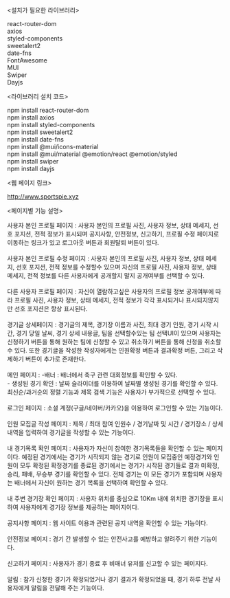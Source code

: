 <설치가 필요한 라이브러리>

react-router-dom <br>
axios <br>
styled-components <br>
sweetalert2 <br>
date-fns <br>
FontAwesome <br>
MUI <br>
Swiper<br>
Dayjs<br>

<라이브러리 설치 코드>

npm install react-router-dom <br>
npm install axios <br>
npm install styled-components <br>
npm install sweetalert2 <br>
npm install date-fns <br>
npm install @mui/icons-material <br>
npm install @mui/material @emotion/react @emotion/styled <br>
npm install swiper<br>
npm install dayjs<br>

<웹 페이지 링크>

http://www.sportspie.xyz

<페이지별 기능 설명>

사용자 본인 프로필 페이지 : 사용자 본인의 프로필 사진, 사용자 정보, 상태 메세지, 선호 포지션, 전적 정보가 표시되며 공지사항, 안전정보, 신고하기, 프로필 수정 페이지로 이동하는 링크가 있고 로그아웃 버튼과 회원탈퇴 버튼이 있다. <br><br>
사용자 본인 프로필 수정 페이지 : 사용자 본인의 프로필 사진, 사용자 정보, 상태 메세지, 선호 포지션, 전적 정보를 수정할수 있으며 자신의 프로필 사진, 사용자 정보, 상태 메세지, 전적 정보를 다른 사용자에게 공개할지 말지 공개여부를 선택할 수 있다. <br><br>
다른 사용자 프로필 페이지 : 자신이 열람하고싶은 사용자의 프로필 정보 공개여부에 따라 프로필 사진, 사용자 정보, 상태 메세지, 전적 정보가 각각 표시되거나 표시되지않지만 선호 포지션은 항상 표시된다. <br><br>
경기글 상세페이지 : 경기글의 제목, 경기장 이름과 사진, 최대 경기 인원, 경기 시작 시간, 경기 당일 날씨, 경기 상세 내용글, 팀을 선택할수있는 팀 선택UI이 있으며 사용자는 신청하기 버튼을 통해 원하는 팀에 신청할 수 있고 취소하기 버튼을 통해 신청을 취소할 수 있다. 또한 경기글을 작성한 작성자에게는 인원확정 버튼과 결과확정 버튼, 그리고 삭제하기 버튼이 추가로 존재한다. <br><br> 
메인 페이지 : -배너 : 배너에서 축구 관련 대회정보를 확인할 수 있다. <br> - 생성된 경기 확인 : 날짜 슬라이더를 이용하여 날짜별 생성된 경기를 확인할 수 있다. 최신순/과거순의 정렬 기능과 제목 검색 기능은 사용자가 부가적으로 선택할 수 있다. <br><br>
로그인 페이지 : 소셜 계정(구글/네이버/카카오)을 이용하여 로그인할 수 있는 기능이다. <br><br>
인원 모집글 작성 페이지 : 제목 / 최대 참여 인원수 / 경기날짜 및 시간 / 경기장소 / 상세내역을 입력하여 경기글을 작성할 수 있는 기능이다. <br><br>
내 경기목록 확인 페이지 : 사용자가 자신이 참여한 경기목록들을 확인할 수 있는 페이지이다. 예정된 경기에서는 경기가 시작되지 않는 경기로 인원이 모집중인 예정경기와 인원이 모두 확정된 확정경기를 종료된 경기에서는 경기가 시작된 경기들로 결과 미확정, 승리, 패배, 무승부 경기를 확인할 수 있다. 전체 경기는 이 모든 경기가 포함되며 사용자는 배너에서 자신이 원하는 경기 목록을 선택하여 확인할 수 있다. <br><br>
내 주변 경기장 확인 페이지 : 사용자 위치를 중심으로 10Km 내에 위치한 경기장을 표시하여 사용자에게 경기장 정보를 제공하는 페이지이다. <br><br>
공지사항 페이지 : 웹 사이트 이용과 관련된 공지 내역을 확인할 수 있는 기능이다.<br><br>
안전정보 페이지 : 경기 간 발생할 수 있는 안전사고를 예방하고 알려주기 위한 기능이다.<br><br>
신고하기 페이지 : 사용자가 경기 종료 후 비매너 유저를 신고할 수 있는 페이지다. <br><br>
알림 : 참가 신청한 경기가 확정되었거나 경기 결과가 확정되었을 때, 경기 하루 전날 사용자에게 알림을 전달해 주는 기능이다.<br><br>
